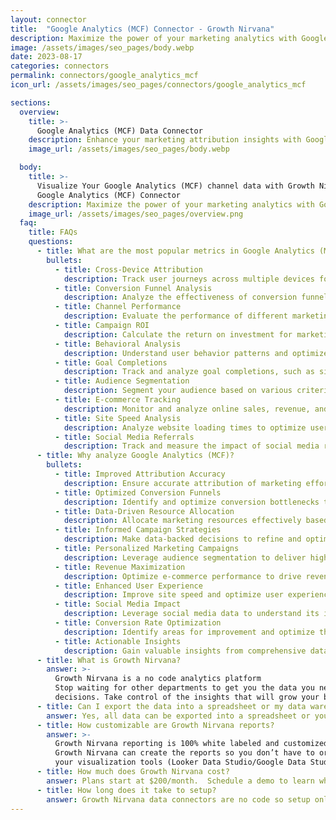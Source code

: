 ```yaml
---
layout: connector
title:  "Google Analytics (MCF) Connector - Growth Nirvana"
description: Maximize the power of your marketing analytics with Google Analytics (MCF) integration. Gain actionable insights from comprehensive campaign data analysis.
image: /assets/images/seo_pages/body.webp
date: 2023-08-17
categories: connectors
permalink: connectors/google_analytics_mcf
icon_url: /assets/images/seo_pages/connectors/google_analytics_mcf

sections:
  overview:
    title: >-
      Google Analytics (MCF) Data Connector
    description: Enhance your marketing attribution insights with Google Analytics (MCF) integration. Merge marketing data seamlessly to unlock valuable insights for campaign analysis and optimization.
    image_url: /assets/images/seo_pages/body.webp

  body:
    title: >-
      Visualize Your Google Analytics (MCF) channel data with Growth Nirvana's
      Google Analytics (MCF) Connector
    description: Maximize the power of your marketing analytics with Google Analytics (MCF) integration. Gain actionable insights from comprehensive campaign data analysis.
    image_url: /assets/images/seo_pages/overview.png
  faq:
    title: FAQs
    questions:
      - title: What are the most popular metrics in Google Analytics (MCF) to analyze?
        bullets:
          - title: Cross-Device Attribution
            description: Track user journeys across multiple devices for accurate attribution analysis.
          - title: Conversion Funnel Analysis
            description: Analyze the effectiveness of conversion funnels and identify optimization opportunities.
          - title: Channel Performance
            description: Evaluate the performance of different marketing channels and allocate resources accordingly.
          - title: Campaign ROI
            description: Calculate the return on investment for marketing campaigns to inform future strategies.
          - title: Behavioral Analysis
            description: Understand user behavior patterns and optimize marketing tactics accordingly.
          - title: Goal Completions
            description: Track and analyze goal completions, such as sign-ups, purchases, or form submissions.
          - title: Audience Segmentation
            description: Segment your audience based on various criteria to personalize your marketing efforts.
          - title: E-commerce Tracking
            description: Monitor and analyze online sales, revenue, and product performance.
          - title: Site Speed Analysis
            description: Analyze website loading times to optimize user experience and reduce bounce rates.
          - title: Social Media Referrals
            description: Track and measure the impact of social media referrals on website traffic and conversions.
      - title: Why analyze Google Analytics (MCF)?
        bullets:
          - title: Improved Attribution Accuracy
            description: Ensure accurate attribution of marketing efforts for better decision-making.
          - title: Optimized Conversion Funnels
            description: Identify and optimize conversion bottlenecks to increase conversion rates.
          - title: Data-Driven Resource Allocation
            description: Allocate marketing resources effectively based on channel performance insights.
          - title: Informed Campaign Strategies
            description: Make data-backed decisions to refine and optimize marketing campaigns.
          - title: Personalized Marketing Campaigns
            description: Leverage audience segmentation to deliver highly targeted and relevant marketing messages.
          - title: Revenue Maximization
            description: Optimize e-commerce performance to drive revenue growth and maximize profits.
          - title: Enhanced User Experience
            description: Improve site speed and optimize user experience for higher engagement and conversions.
          - title: Social Media Impact
            description: Leverage social media data to understand its impact on website traffic and conversions.
          - title: Conversion Rate Optimization
            description: Identify areas for improvement and optimize the conversion rate of your website.
          - title: Actionable Insights
            description: Gain valuable insights from comprehensive data analysis to inform marketing strategies.
      - title: What is Growth Nirvana?
        answer: >-
          Growth Nirvana is a no code analytics platform 
          Stop waiting for other departments to get you the data you need to make critical business 
          decisions. Take control of the insights that will grow your business.
      - title: Can I export the data into a spreadsheet or my data warehouse?
        answer: Yes, all data can be exported into a spreadsheet or your data warehouse (Google BigQuery, AWS, Snowflake, Azure, etc)
      - title: How customizable are Growth Nirvana reports?
        answer: >-
          Growth Nirvana reporting is 100% white labeled and customized to your specifications.
          Growth Nirvana can create the reports so you don’t have to or you can connect
          your visualization tools (Looker Data Studio/Google Data Studio, Tableau, PowerBI, etc) to Growth Nirvana.
      - title: How much does Growth Nirvana cost?
        answer: Plans start at $200/month.  Schedule a demo to learn what plan is best for you.
      - title: How long does it take to setup?
        answer: Growth Nirvana data connectors are no code so setup only requires a few clicks.
---
```

